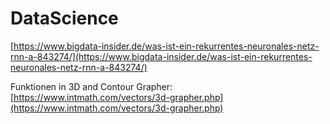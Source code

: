 # DataScience

[https://www.bigdata-insider.de/was-ist-ein-rekurrentes-neuronales-netz-rnn-a-843274/](https://www.bigdata-insider.de/was-ist-ein-rekurrentes-neuronales-netz-rnn-a-843274/)

Funktionen in 3D and Contour Grapher: [https://www.intmath.com/vectors/3d-grapher.php](https://www.intmath.com/vectors/3d-grapher.php)
